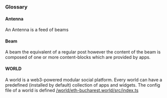 ### Glossary

#### Antenna
An Antenna is a feed of beams 

#### Beam
A beam the equivalent of a regular post however the content of the beam is composed of
one or more content-blocks which are provided by apps.

#### WORLD
A world is a web3-powered modular social platform. Every world can have a predefined 
(installed by default) collection of apps and widgets. The config file of a world is defined 
[/world/eth-bucharest.world/src/index.ts](../world/eth-bucharest.world/src/index.ts) 

